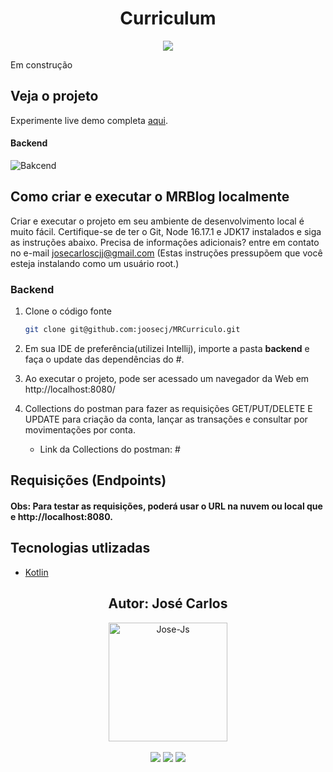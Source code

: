 <h1 align="center">Curriculum</h1>

<p align='center'> 
    <img src="https://img.shields.io/badge/Spring_Boot  V3.0M5-F2F4F9?style=for-the-badge&logo=spring-boot"/>
</p>

Em construção

<h2>Veja o projeto</h2>

Experimente live demo completa [aqui]().

#### Backend
![Bakcend]()


<h2>Como criar e executar o MRBlog localmente</h2>

Criar e executar o projeto em seu ambiente de desenvolvimento local é muito fácil. Certifique-se de ter o Git, Node 16.17.1 e JDK17 instalados e siga as instruções abaixo. Precisa de informações adicionais? entre em contato no e-mail josecarloscjj@gmail.com 
(Estas instruções pressupõem que você esteja instalando como um usuário root.)

### Backend

1. Clone o código fonte
   ```bash
   git clone git@github.com:joosecj/MRCurriculo.git
   ```

2. Em sua IDE de preferência(utilizei Intellij), importe a pasta **backend** e faça o update das dependências do #.

3. Ao executar o projeto, pode ser acessado um navegador da Web em http://localhost:8080/ 

4. Collections do postman para fazer as requisições GET/PUT/DELETE E UPDATE para criação da conta, lançar as transações e consultar por movimentações por conta. 

   - Link da Collections do postman: #

## Requisições (Endpoints)

#### Obs: Para testar as requisições, poderá usar o URL na nuvem ou local que e http://localhost:8080.





   <h2>Tecnologias utlizadas</h2>

   - [Kotlin]()


   ##

   <div align="center">
   <h2>Autor: José Carlos</h2>
      <img align="center" alt="Jose-Js" height="190" width="190" src="https://avatars.githubusercontent.com/u/100246121?s=400&u=b15a545fb2c49f97f84e25aa0520b8b525631384&v=4"
   </div>
   </br> </br>
   <div align="center">
      <a href="https://instagram.com/joosecj" target="_blank"><img src="https://img.shields.io/badge/-Instagram-%23E4405F?style=for-the-badge&logo=instagram&logoColor=white" target="_blank"></a>
      <a href = "mailto:josecarloscjj@gmail.com"><img src="https://img.shields.io/badge/-Gmail-%23333?style=for-the-badge&logo=gmail&logoColor=white" target="_blank"></a>
      <a href="https://www.linkedin.com/in/jos%C3%A9-carlos-a79736a0/" target="_blank"><img src="https://img.shields.io/badge/-LinkedIn-%230077B5?style=for-the-badge&logo=linkedin&logoColor=white" target="_blank"></a> 
   </div>
